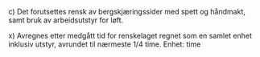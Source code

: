 c) Det forutsettes rensk av bergskjæringssider med spett og håndmakt, samt bruk av arbeidsutstyr for løft.

x) Avregnes etter medgått tid for renskelaget regnet som en samlet enhet inklusiv utstyr, avrundet til nærmeste 1/4 time. Enhet: time

